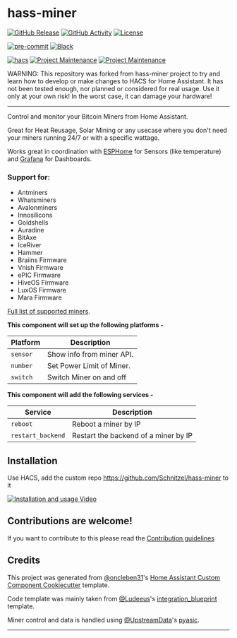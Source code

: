# hass-miner

[![GitHub Release][releases-shield]][releases]
[![GitHub Activity][commits-shield]][commits]
[![License][license-shield]](LICENSE)

[![pre-commit][pre-commit-shield]][pre-commit]
[![Black][black-shield]][black]

[![hacs][hacsbadge]][hacs]
[![Project Maintenance][maintenance1-shield]][user1_profile]
[![Project Maintenance][maintenance2-shield]][user2_profile]

WARNING: This repository was forked from hass-miner project to try and learn how to develop or make changes to HACS for Home Assistant.
It has not been tested enough, nor planned or considered for real usage. Use it only at your own risk! In the worst case, it can damage your hardware! 

-----------------------------------------------------------

Control and monitor your Bitcoin Miners from Home Assistant.

Great for Heat Reusage, Solar Mining or any usecase where you don't need your miners running 24/7 or with a specific wattage.

Works great in coordination with [ESPHome](https://www.home-assistant.io/integrations/esphome/) for Sensors (like temperature) and [Grafana](https://github.com/hassio-addons/addon-grafana) for Dashboards.

### Support for:

- Antminers
- Whatsminers
- Avalonminers
- Innosilicons
- Goldshells
- Auradine
- BitAxe
- IceRiver
- Hammer
- Braiins Firmware
- Vnish Firmware
- ePIC Firmware
- HiveOS Firmware
- LuxOS Firmware
- Mara Firmware

[Full list of supported miners](https://pyasic.readthedocs.io/en/latest/miners/supported_types/).

**This component will set up the following platforms -**

| Platform | Description               |
| -------- | ------------------------- |
| `sensor` | Show info from miner API. |
| `number` | Set Power Limit of Miner. |
| `switch` | Switch Miner on and off   |

**This component will add the following services -**

| Service           | Description                          |
| ----------------- | ------------------------------------ |
| `reboot`          | Reboot a miner by IP                 |
| `restart_backend` | Restart the backend of a miner by IP |

## Installation

Use HACS, add the custom repo https://github.com/Schnitzel/hass-miner to it

[![Installation and usage Video](http://img.youtube.com/vi/eL83eYLbgQM/0.jpg)](https://www.youtube.com/watch?v=6HwSQag7NU8)

## Contributions are welcome!

If you want to contribute to this please read the [Contribution guidelines](CONTRIBUTING.md)

## Credits

This project was generated from [@oncleben31](https://github.com/oncleben31)'s [Home Assistant Custom Component Cookiecutter](https://github.com/oncleben31/cookiecutter-homeassistant-custom-component) template.

Code template was mainly taken from [@Ludeeus](https://github.com/ludeeus)'s [integration_blueprint][integration_blueprint] template.

Miner control and data is handled using [@UpstreamData](https://github.com/UpstreamData)'s [pyasic](https://github.com/UpstreamData/pyasic).

---

[integration_blueprint]: https://github.com/custom-components/integration_blueprint
[black]: https://github.com/psf/black
[black-shield]: https://img.shields.io/badge/code%20style-black-000000.svg?style=for-the-badge
[buymecoffee]: https://www.buymeacoffee.com/Schnitzel
[buymecoffeebadge]: https://img.shields.io/badge/buy%20me%20a%20coffee-donate-yellow.svg?style=for-the-badge
[commits-shield]: https://img.shields.io/github/commit-activity/y/Schnitzel/hass-miner.svg?style=for-the-badge
[commits]: https://github.com/Schnitzel/hass-miner/commits/main
[hacs]: https://hacs.xyz
[hacsbadge]: https://img.shields.io/badge/HACS-Custom-orange.svg?style=for-the-badge
[discord]: https://discord.gg/Qa5fW2R
[discord-shield]: https://img.shields.io/discord/330944238910963714.svg?style=for-the-badge
[exampleimg]: example.png
[forum-shield]: https://img.shields.io/badge/community-forum-brightgreen.svg?style=for-the-badge
[forum]: https://community.home-assistant.io/
[license-shield]: https://img.shields.io/github/license/Schnitzel/hass-miner.svg?style=for-the-badge
[maintenance1-shield]: https://img.shields.io/badge/maintainer-%40Schnitzel-blue.svg?style=for-the-badge
[maintenance2-shield]: https://img.shields.io/badge/maintainer-%40b--rowan-blue.svg?style=for-the-badge
[pre-commit]: https://github.com/pre-commit/pre-commit
[pre-commit-shield]: https://img.shields.io/badge/pre--commit-enabled-brightgreen?style=for-the-badge
[releases-shield]: https://img.shields.io/github/release/Schnitzel/hass-miner.svg?style=for-the-badge
[releases]: https://github.com/Schnitzel/hass-miner/releases
[user1_profile]: https://github.com/Schnitzel
[user2_profile]: https://github.com/b-rowan
